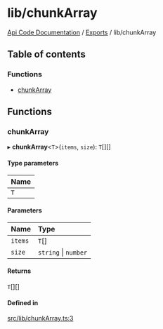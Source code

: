 # lib/chunkArray
 
[Api Code Documentation](../README.md) / [Exports](../modules.md) / lib/chunkArray

## Table of contents

### Functions

- [chunkArray](lib_chunkArray.md#chunkarray)

## Functions

### chunkArray

▸ **chunkArray**\<`T`\>(`items`, `size`): `T`[][]

#### Type parameters

| Name |
| :------ |
| `T` |

#### Parameters

| Name | Type |
| :------ | :------ |
| `items` | `T`[] |
| `size` | `string` \| `number` |

#### Returns

`T`[][]

#### Defined in

[src/lib/chunkArray.ts:3](https://github.com/openkfw/TruBudget/blob/40b449a/api/src/lib/chunkArray.ts#L3)
